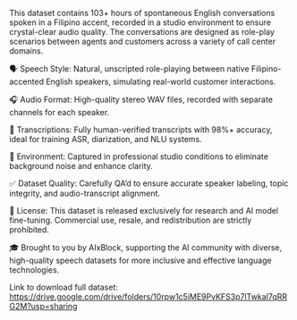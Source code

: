 This dataset contains 103+ hours of spontaneous English conversations spoken in a Filipino accent, recorded in a studio environment to ensure crystal-clear audio quality. The conversations are designed as role-play scenarios between agents and customers across a variety of call center domains.

🗣️ Speech Style: Natural, unscripted role-playing between native Filipino-accented English speakers, simulating real-world customer interactions.

🎧 Audio Format: High-quality stereo WAV files, recorded with separate channels for each speaker.

🧾 Transcriptions: Fully human-verified transcripts with 98%+ accuracy, ideal for training ASR, diarization, and NLU systems.

🧪 Environment: Captured in professional studio conditions to eliminate background noise and enhance clarity.

✅ Dataset Quality: Carefully QA’d to ensure accurate speaker labeling, topic integrity, and audio-transcript alignment.

🔐 License: This dataset is released exclusively for research and AI model fine-tuning. Commercial use, resale, and redistribution are strictly prohibited.

🎓 Brought to you by AIxBlock, supporting the AI community with diverse, high-quality speech datasets for more inclusive and effective language technologies. 

Link to download full dataset: https://drive.google.com/drive/folders/10rpw1c5iME9PvKFS3p7lTwkaI7qRRG2M?usp=sharing
